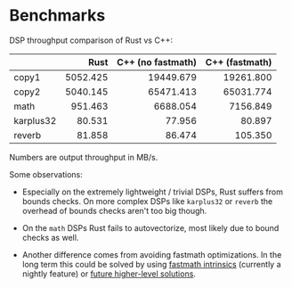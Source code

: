 # Benchmarks

DSP throughput comparison of Rust vs C++:

|           |     Rust |   C++ (no fastmath) |   C++ (fastmath) |
|:----------|---------:|--------------------:|-----------------:|
| copy1     | 5052.425 |           19449.679 |        19261.800 |
| copy2     | 5040.145 |           65471.413 |        65031.774 |
| math      |  951.463 |            6688.054 |         7156.849 |
| karplus32 |   80.531 |              77.956 |           80.897 |
| reverb    |   81.858 |              86.474 |          105.350 |

Numbers are output throughput in MB/s.

Some observations:

- Especially on the extremely lightweight / trivial DSPs, Rust suffers from bounds checks.
  On more complex DSPs like `karplus32` or `reverb` the overhead of bounds checks aren't
  too big though.

- On the `math` DSPs Rust fails to autovectorize, most likely due to bound checks as well.

- Another difference comes from avoiding fastmath optimizations. In the long term this
  could be solved by using [fastmath intrinsics](https://doc.rust-lang.org/core/intrinsics/fn.fadd_fast.html)
  (currently a nightly feature) or [future higher-level solutions](https://github.com/rust-lang/rust/issues/21690).
